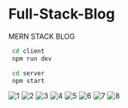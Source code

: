 # Full-Stack-Blog
 MERN STACK BLOG


```bash
 cd client
 npm run dev

 cd server
 npm start
```


 ![1](https://github.com/Vol4tile/Full-Stack-Blog/assets/104697209/33800e36-1637-44dd-904a-9677b375fd54)
![2](https://github.com/Vol4tile/Full-Stack-Blog/assets/104697209/cdf2fa28-62ae-49f9-820d-87eba6aa9b2c)
![3](https://github.com/Vol4tile/Full-Stack-Blog/assets/104697209/f62d4feb-19bb-4d9b-b0d2-61546afc6147)
![4](https://github.com/Vol4tile/Full-Stack-Blog/assets/104697209/25215c0a-ef80-44ee-96e6-e6320215dc37)
![5](https://github.com/Vol4tile/Full-Stack-Blog/assets/104697209/75922459-3986-4a00-83ad-779c2d9756fd)
![6](https://github.com/Vol4tile/Full-Stack-Blog/assets/104697209/80266a03-aa43-4da9-89ab-3d1ecb37dc54)
![7](https://github.com/Vol4tile/Full-Stack-Blog/assets/104697209/5509b1da-1626-4408-89e1-18b3edfdf261)
![8](https://github.com/Vol4tile/Full-Stack-Blog/assets/104697209/f2e1e305-92e4-4b32-b956-35739132c10b)

